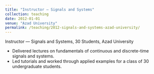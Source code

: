 ```yaml
---
title: "Instructor — Signals and Systems"
collection: teaching
date: 2012-01-01
venue: "Azad University"
permalink: /teaching/2012-signals-and-systems-azad-university/
---
```


Instructor — Signals and Systems, 30 Students, Azad University

- Delivered lectures on fundamentals of continuous and discrete-time signals and systems.
- Led tutorials and worked through applied examples for a class of 30 undergraduate students.
